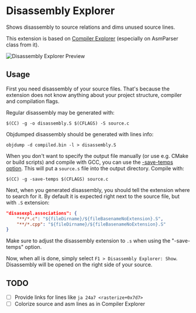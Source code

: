 # Disassembly Explorer

Shows disassembly to source relations and dims unused source lines.

This extension is based on [Compiler Explorer](https://github.com/mattgodbolt/compiler-explorer) (especially on AsmParser class from it).

![Disassembly Explorer Preview](preview.gif)

## Usage

First you need disassembly of your source files. That's because the extension does not know anything about your project structure, compiler and compilation flags.

Regular disassembly may be generated with:

    $(CC) -g -o disassembly.S $(CFLAGS) -S source.c

Objdumped disassembly should be generated with lines info:

    objdump -d compiled.bin -l > disassembly.S

When you don't want to specify the output file manually (or use e.g. CMake or build scripts) and compile with GCC, you can use the [-save-temps option](https://gcc.gnu.org/onlinedocs/gcc/Developer-Options.html#index-save-temps). This will put a `source.s` file into the output directory. Compile with:

    $(CC) -g -save-temps $(CFLAGS) source.c

Next, when you generated disassembly, you should tell the extension where to search for it. By default it is expected right next to the source file, but with `.S` extension:

```json
"disasexpl.associations": {
    "**/*.c": "${fileDirname}/${fileBasenameNoExtension}.S",
    "**/*.cpp": "${fileDirname}/${fileBasenameNoExtension}.S"
}
```
Make sure to adjust the disassembly extension to `.s` when using the "-save-temps" option.

Now, when all is done, simply select `F1 > Disassembly Explorer: Show`. Disassembly will be opened on the right side of your source.

## TODO

- [ ] Provide links for lines like `ja 24a7 <rasterize+0x7d7>`
- [ ] Colorize source and asm lines as in Compiler Explorer
